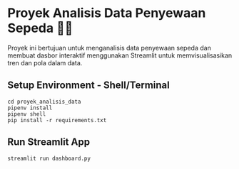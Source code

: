 # Proyek Analisis Data Penyewaan Sepeda 🚴‍♂️

Proyek ini bertujuan untuk menganalisis data penyewaan sepeda dan membuat dasbor interaktif menggunakan Streamlit untuk memvisualisasikan tren dan pola dalam data.

## Setup Environment - Shell/Terminal

```
cd proyek_analisis_data
pipenv install
pipenv shell
pip install -r requirements.txt
```

## Run Streamlit App

```
streamlit run dashboard.py
```

